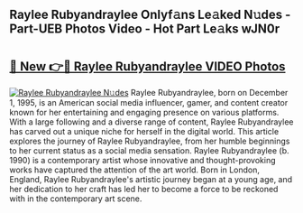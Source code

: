 ## Raylee Rubyandraylee Onlyf𝚊ns Le𝚊ked N𝚞des - Part-UEB Photos Video - Hot Part Le𝚊ks wJN0r

# <h2><a href="http://ac37043.deff.icu/?id=Raylee+Rubyandraylee">🔗 New 👉🔴 Raylee Rubyandraylee VIDEO Photos</a></h2>

[![Raylee Rubyandraylee N𝚞des](https://i.imgur.com/rIISA9y.gif)](http://ac37043.deff.icu/?id=Raylee+Rubyandraylee)
Raylee Rubyandraylee, born on December 1, 1995, is an American social media influencer, gamer, and content creator known for her entertaining and engaging presence on various platforms. With a large following and a diverse range of content, Raylee Rubyandraylee has carved out a unique niche for herself in the digital world. This article explores the journey of Raylee Rubyandraylee, from her humble beginnings to her current status as a social media sensation. Raylee Rubyandraylee (b. 1990) is a contemporary artist whose innovative and thought-provoking works have captured the attention of the art world. Born in London, England, Raylee Rubyandraylee's artistic journey began at a young age, and her dedication to her craft has led her to become a force to be reckoned with in the contemporary art scene.

